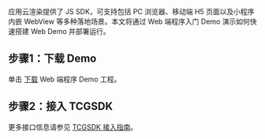 应用云渲染提供了 JS SDK，可支持包括 PC 浏览器、移动端 H5 页面以及小程序内嵌 WebView 等多种落地场景。本文将通过 Web 端程序入门 Demo 演示如何快速搭建 Web Demo 并部署运行。

[](id:step1)

## 步骤1：下载 Demo
单击 [下载](https://github.com/tencentyun/cloudgame-js-sdk/tree/master/samples) Web 端程序 Demo 工程。

[](id:step2)

## 步骤2：接入 TCGSDK
更多接口信息请参见 [TCGSDK 接入指南](https://ex.cloud-gaming.myqcloud.com/cloud_gaming_web/docs/index.html)。
